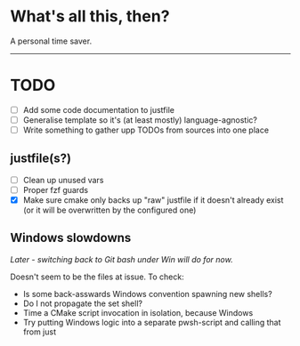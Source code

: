 # What's all this, then?

A personal time saver.

---

# TODO

- [ ] Add some code documentation to justfile
- [ ] Generalise template so it's (at least mostly) language-agnostic?
- [ ] Write something to gather upp TODOs from sources into one place

## justfile(s?)

- [ ] Clean up unused vars
- [ ] Proper fzf guards
- [x] Make sure cmake only backs up "raw" justfile if it doesn't already exist (or it will be overwritten by the configured one)

## Windows slowdowns
_Later - switching back to Git bash under Win will do for now._

Doesn't seem to be the files at issue. To check:
 - Is some back-asswards Windows convention spawning new shells?
 - Do I not propagate the set shell?
 - Time a CMake script invocation in isolation, because Windows
 - Try putting Windows logic into a separate pwsh-script and calling that from just
